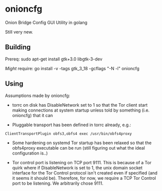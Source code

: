 # onioncfg
Onion Bridge Config GUI Utility in golang

Still very new.

## Building

Prereq: 
sudo apt-get install gtk+3.0 libgtk-3-dev

*Might* require:
go install -v -tags gtk_3_18 -gcflags "-N -l" onioncfg

## Using

Assumptions made by onioncfg:

* torrc on disk has DisableNetwork set to 1 so that the Tor client start making connections at system startup unless told by something (i.e. onioncfg) that it can

* Pluggable transport has been defined in torrc already, e.g.:

``` 
ClientTransportPlugin obfs3,obfs4 exec /usr/bin/obfs4proxy
```

* Some hardening on systemd Tor startup has been relaxed so that the obfs4proxy executable can be run (still figuring out what the ideal configuration is..)

* Tor control port is listening on TCP port 9111. This is because of a Tor quirk where if DisableNetwork is set to 1, the unix domain socket interface for
the Tor Control protocol isn't created even if specified (and it seems it should be). Therefore, for now, we require a TCP Tor Control port to be listening. We arbitrarily chose 9111.



